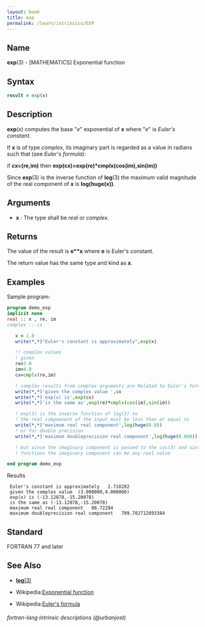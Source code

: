 ```yaml
---
layout: book
title: exp
permalink: /learn/intrinsics/EXP
---
```

## __Name__

__exp__(3) - \[MATHEMATICS\] Exponential function

## __Syntax__
```fortran
result = exp(x)
```
## __Description__

__exp__(x) computes the base "_e_" exponential of __x__ where "_e_" is
_Euler's constant_.

If __x__ is of type _complex_, its imaginary part is regarded as a value
in radians such that (see _Euler's formula_):

if 
     __cx=(re,im)__ 
then 
     __exp(cx)=exp(re)*cmplx(cos(im),sin(im))__

Since __exp__(3) is the inverse function of __log__(3) the maximum valid magnitude
of the real component of __x__ is __log(huge(x))__.

## __Arguments__

  - __x__
    : The type shall be _real_ or _complex_.

## __Returns__

The value of the result is __e\*\*x__ where __e__ is Euler's constant.

The return value has the same type and kind as __x__.

## __Examples__

Sample program:

```fortran
program demo_exp
implicit none
real :: x , re, im
complex :: cx

   x = 1.0
   write(*,*)"Euler's constant is approximately",exp(x)

   !! complex values
   ! given
   re=3.0
   im=4.0
   cx=cmplx(re,im)

   ! complex results from complex arguments are Related to Euler's formula
   write(*,*)'given the complex value ',cx
   write(*,*)'exp(x) is',exp(cx)
   write(*,*)'is the same as',exp(re)*cmplx(cos(im),sin(im))

   ! exp(3) is the inverse function of log(3) so
   ! the real compoenent of the input must be less than or equal to 
   write(*,*)'maximum real real component',log(huge(0.0)) 
   ! or for double precision
   write(*,*)'maximum doubleprecision real component',log(huge(0.0d0)) 

   ! but since the imaginary component is passed to the cos(3) and sin(3)
   ! functions the imaginary component can be any real value

end program demo_exp
```
Results
```text
 Euler's constant is approximately   2.718282    
 given the complex value  (3.000000,4.000000)
 exp(x) is (-13.12878,-15.20078)
 is the same as (-13.12878,-15.20078)
 maximum real real component   88.72284    
 maximum doubleprecision real component   709.782712893384     
```
## __Standard__

FORTRAN 77 and later

## __See Also__

* [__log__(3)](LOG)

* Wikipedia:[Exponential function](https://en.wikipedia.org/wiki/Exponential_function)

* Wikipedia:[Euler's formula](https://en.wikipedia.org/wiki/Euler%27s_formula)

###### fortran-lang intrinsic descriptions (@urbanjost)
